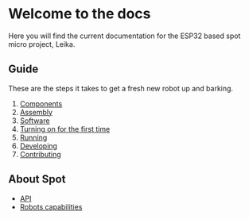# Welcome to the docs

Here you will find the current documentation for the ESP32 based spot micro project, Leika.

## Guide

These are the steps it takes to get a fresh new robot up and barking.

1. [Components](1_components.md)
1. [Assembly](2_assembly.md)
1. [Software](3_software.md)
1. [Turning on for the first time](4_configuring.md)
1. [Running](5_running.md)
1. [Developing](6_developing.md)
1. [Contributing](7_contributing.md)

## About Spot

<!-- - [Kinematics](kinematics.md) (transformation matrix, mode etc)-->
- [API](api.md)
- [Robots capabilities](spot.md)
